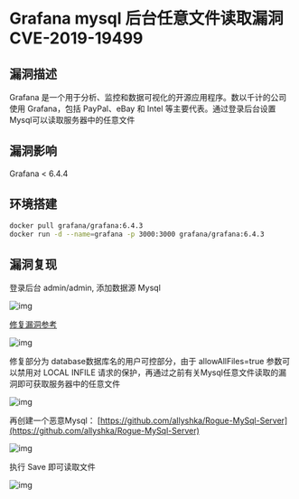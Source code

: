 # Grafana mysql 后台任意文件读取漏洞 CVE-2019-19499

## 漏洞描述

Grafana 是一个用于分析、监控和数据可视化的开源应用程序。数以千计的公司使用 Grafana，包括 PayPal、eBay 和 Intel 等主要代表。通过登录后台设置Mysql可以读取服务器中的任意文件

## 漏洞影响

<a-checkbox checked>Grafana < 6.4.4</a-checkbox></br>

## 环境搭建

```sh
docker pull grafana/grafana:6.4.3 
docker run -d --name=grafana -p 3000:3000 grafana/grafana:6.4.3 
```

## 漏洞复现

登录后台 admin/admin, 添加数据源 Mysql

![img](/assets/PeiQi-Wiki/img/1651028841683-f01b58e6-4274-4074-82b6-0b4f05c87475.png)

[修复漏洞参考](https://github.com/grafana/grafana/pull/20192/files)

![img](/assets/PeiQi-Wiki/img/1651028825347-5151f68b-125c-4334-830e-4b4282df4b09.png)

修复部分为 database数据库名的用户可控部分，由于 allowAllFiles=true 参数可以禁用对 LOCAL INFILE 请求的保护，再通过之前有关Mysql任意文件读取的漏洞即可获取服务器中的任意文件

![img](/assets/PeiQi-Wiki/img/1651029262386-e799b54d-5d9f-4d63-8a95-e74b729ba966.png)

再创建一个恶意Mysql： [https://github.com/allyshka/Rogue-MySql-Server](https://github.com/allyshka/Rogue-MySql-Server)

![img](/assets/PeiQi-Wiki/img/1651029326354-a2d6830f-8087-4c6f-a295-e94964b8877e.png)

执行 Save 即可读取文件

![img](/assets/PeiQi-Wiki/img/1651029367812-9d8bcfc1-201d-4343-a1ca-fd97686cd3b9.png)